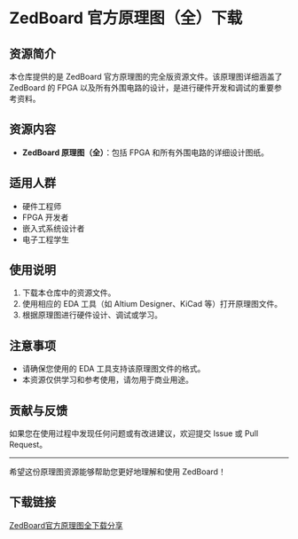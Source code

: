 # ZedBoard 官方原理图（全）下载

## 资源简介

本仓库提供的是 ZedBoard 官方原理图的完全版资源文件。该原理图详细涵盖了 ZedBoard 的 FPGA 以及所有外围电路的设计，是进行硬件开发和调试的重要参考资料。

## 资源内容

- **ZedBoard 原理图（全）**：包括 FPGA 和所有外围电路的详细设计图纸。

## 适用人群

- 硬件工程师
- FPGA 开发者
- 嵌入式系统设计者
- 电子工程学生

## 使用说明

1. 下载本仓库中的资源文件。
2. 使用相应的 EDA 工具（如 Altium Designer、KiCad 等）打开原理图文件。
3. 根据原理图进行硬件设计、调试或学习。

## 注意事项

- 请确保您使用的 EDA 工具支持该原理图文件的格式。
- 本资源仅供学习和参考使用，请勿用于商业用途。

## 贡献与反馈

如果您在使用过程中发现任何问题或有改进建议，欢迎提交 Issue 或 Pull Request。

---

希望这份原理图资源能够帮助您更好地理解和使用 ZedBoard！

## 下载链接

[ZedBoard官方原理图全下载分享](https://pan.quark.cn/s/9be5cbb385ff)